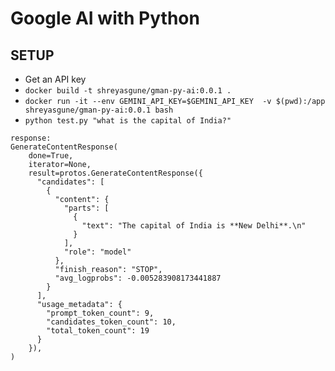 # Google AI with Python


## SETUP
- Get an API key
- `docker build -t shreyasgune/gman-py-ai:0.0.1 . `
- `docker run -it --env GEMINI_API_KEY=$GEMINI_API_KEY  -v $(pwd):/app shreyasgune/gman-py-ai:0.0.1 bash`
- `python test.py "what is the capital of India?"`

```
response:
GenerateContentResponse(
    done=True,
    iterator=None,
    result=protos.GenerateContentResponse({
      "candidates": [
        {
          "content": {
            "parts": [
              {
                "text": "The capital of India is **New Delhi**.\n"
              }
            ],
            "role": "model"
          },
          "finish_reason": "STOP",
          "avg_logprobs": -0.005283908173441887
        }
      ],
      "usage_metadata": {
        "prompt_token_count": 9,
        "candidates_token_count": 10,
        "total_token_count": 19
      }
    }),
)
```